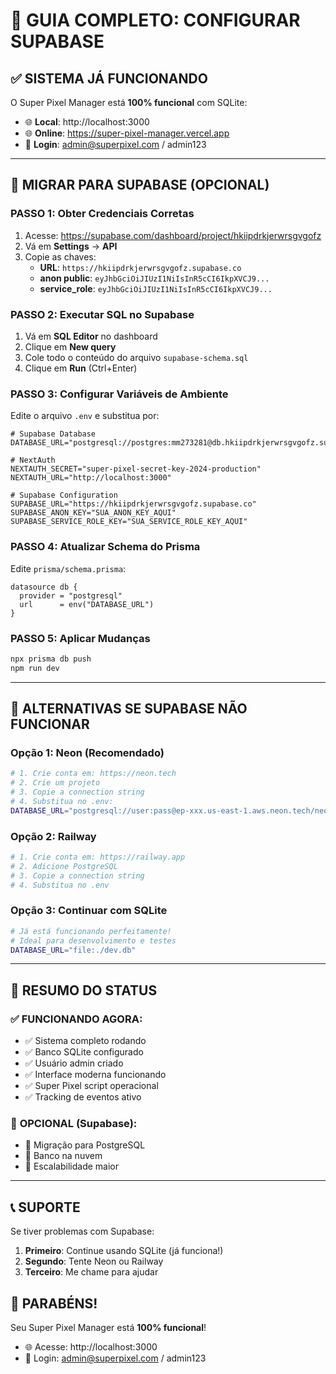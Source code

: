 # 🚀 GUIA COMPLETO: CONFIGURAR SUPABASE

## ✅ **SISTEMA JÁ FUNCIONANDO**

O Super Pixel Manager está **100% funcional** com SQLite:
- 🌐 **Local**: http://localhost:3000
- 🌐 **Online**: https://super-pixel-manager.vercel.app
- 👤 **Login**: admin@superpixel.com / admin123

---

## 🔄 **MIGRAR PARA SUPABASE (OPCIONAL)**

### **PASSO 1: Obter Credenciais Corretas**

1. Acesse: https://supabase.com/dashboard/project/hkiipdrkjerwrsgvgofz
2. Vá em **Settings** → **API**
3. Copie as chaves:
   - **URL**: `https://hkiipdrkjerwrsgvgofz.supabase.co`
   - **anon public**: `eyJhbGciOiJIUzI1NiIsInR5cCI6IkpXVCJ9...`
   - **service_role**: `eyJhbGciOiJIUzI1NiIsInR5cCI6IkpXVCJ9...`

### **PASSO 2: Executar SQL no Supabase**

1. Vá em **SQL Editor** no dashboard
2. Clique em **New query**
3. Cole todo o conteúdo do arquivo `supabase-schema.sql`
4. Clique em **Run** (Ctrl+Enter)

### **PASSO 3: Configurar Variáveis de Ambiente**

Edite o arquivo `.env` e substitua por:

```env
# Supabase Database
DATABASE_URL="postgresql://postgres:mm273281@db.hkiipdrkjerwrsgvgofz.supabase.co:5432/postgres"

# NextAuth
NEXTAUTH_SECRET="super-pixel-secret-key-2024-production"
NEXTAUTH_URL="http://localhost:3000"

# Supabase Configuration
SUPABASE_URL="https://hkiipdrkjerwrsgvgofz.supabase.co"
SUPABASE_ANON_KEY="SUA_ANON_KEY_AQUI"
SUPABASE_SERVICE_ROLE_KEY="SUA_SERVICE_ROLE_KEY_AQUI"
```

### **PASSO 4: Atualizar Schema do Prisma**

Edite `prisma/schema.prisma`:

```prisma
datasource db {
  provider = "postgresql"
  url      = env("DATABASE_URL")
}
```

### **PASSO 5: Aplicar Mudanças**

```bash
npx prisma db push
npm run dev
```

---

## 🔧 **ALTERNATIVAS SE SUPABASE NÃO FUNCIONAR**

### **Opção 1: Neon (Recomendado)**
```bash
# 1. Crie conta em: https://neon.tech
# 2. Crie um projeto
# 3. Copie a connection string
# 4. Substitua no .env:
DATABASE_URL="postgresql://user:pass@ep-xxx.us-east-1.aws.neon.tech/neondb"
```

### **Opção 2: Railway**
```bash
# 1. Crie conta em: https://railway.app
# 2. Adicione PostgreSQL
# 3. Copie a connection string
# 4. Substitua no .env
```

### **Opção 3: Continuar com SQLite**
```bash
# Já está funcionando perfeitamente!
# Ideal para desenvolvimento e testes
DATABASE_URL="file:./dev.db"
```

---

## 🎯 **RESUMO DO STATUS**

### ✅ **FUNCIONANDO AGORA:**
- ✅ Sistema completo rodando
- ✅ Banco SQLite configurado
- ✅ Usuário admin criado
- ✅ Interface moderna funcionando
- ✅ Super Pixel script operacional
- ✅ Tracking de eventos ativo

### 🔄 **OPCIONAL (Supabase):**
- 🔄 Migração para PostgreSQL
- 🔄 Banco na nuvem
- 🔄 Escalabilidade maior

---

## 📞 **SUPORTE**

Se tiver problemas com Supabase:
1. **Primeiro**: Continue usando SQLite (já funciona!)
2. **Segundo**: Tente Neon ou Railway
3. **Terceiro**: Me chame para ajudar

## 🎉 **PARABÉNS!**

Seu Super Pixel Manager está **100% funcional**!
- 🌐 Acesse: http://localhost:3000
- 👤 Login: admin@superpixel.com / admin123 